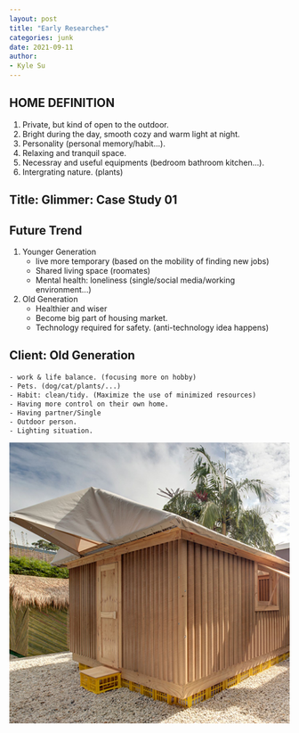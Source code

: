 ```yaml
---
layout: post
title: "Early Researches"
categories: junk
date: 2021-09-11
author:
- Kyle Su
---
```


## HOME DEFINITION

1. Private, but kind of open to the outdoor.
2. Bright during the day, smooth cozy and warm light at night.
3. Personality (personal memory/habit...).
4. Relaxing and tranquil space.
5. Necessray and useful equipments (bedroom bathroom kitchen...).
6. Intergrating nature. (plants)

## Title: Glimmer: Case Study 01

## Future Trend

1. Younger Generation
    - live more temporary (based on the mobility of finding new jobs)
    - Shared living space (roomates)
    - Mental health: loneliness (single/social media/working environment...)
2. Old Generation
    - Healthier and wiser
    - Become big part of housing market.
    - Technology required for safety. (anti-technology idea happens)

## Client: Old Generation
    - work & life balance. (focusing more on hobby)
    - Pets. (dog/cat/plants/...)
    - Habit: clean/tidy. (Maximize the use of minimized resources)
    - Having more control on their own home.
    - Having partner/Single
    - Outdoor person.
    - Lighting situation.

![Paper_houde](https://raw.githubusercontent.com/Kyle7914/2021Fall-studio/master/assets/shigeru_ban_disaster_relief_shelters_installations_exhibition_SCAF_australia_designboom_02.0.jpg)
